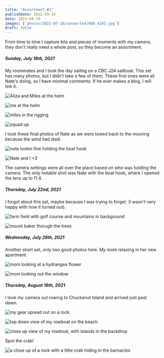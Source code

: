 ```yaml
---
title: "Assortment #1"
publishdate: 2022-09-14
date: 2021-08-19
images: ['photos/2021-07-18/converted/000_4243.jpg']
draft: false
---
```


From time to time I capture bits and pieces of moments with my camera, they don't really need a whole post, so they become an assortment.

##### Sunday, July 18th, 2021

My roommates and I took the day sailing on a CBC J24 sailboat.  This set has many photos, but I didn't take a few of them.  These first ones were all Nate's doing, so I have minimal comments.  If he ever makes a blog, I will link it.

![Aliza and Miles at the helm](../photos/2021-07-18/converted/000_4155.jpg)

![me at the helm](../photos/2021-07-18/converted/000_4158.jpg)

![miles in the rigging](../photos/2021-07-18/converted/000_4181.jpg)

![squad up](../photos/2021-07-18/converted/000_4202.jpg)

I took these final photos of Nate as we were towed back to the mooring because the wind had died.

![note lookin fine holding the boat hook](../photos/2021-07-18/converted/000_4243.jpg)

![Nate and I &lt;3](../photos/2021-07-18/converted/000_4270.jpg)

The camera settings were all over the place based on who was holding the camera.  The only notable shot was Nate with the boat hook, where I opened the lens up to f1.4.

##### Thursday, July 22nd, 2021

I forgot about this set, maybe because I was trying to forget. (I wasn't very happy with how it turned out).

![farm field with golf course and mountains in background](../photos/2021-07-22/converted/DSC00221.jpg)

![mount baker thorugh the trees](../photos/2021-07-22/converted/DSC00228.jpg)

##### Wednesday, July 28th, 2021

Another short set, only two good photos here.  My mom relaxing in her new apartment.

![mom looking at a hydrangea flower](../photos/2021-07-28/converted/DSC00252.jpg)

![mom looking out the window](../photos/2021-07-28/converted/DSC00256.jpg)

##### Thursday, August 19th, 2021

I took my camera out rowing to Chuckanut Island and arrived just past dawn.

![my gear spread out on a rock](../photos/2021-08-19/converted/DSC00343.jpg)

![top down view of my rowboat on the beach](../photos/2021-08-19/converted/DSC00368.jpg)

![close up view of my rowboat, with islands in the backdrop](../photos/2021-08-19/converted/DSC00369.jpg)

Spot the crab!

![a close up of a rock with a little crab hiding in the barnacles](../photos/2021-08-19/converted/DSC00382.jpg)
